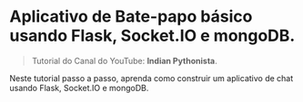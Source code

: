 # Aplicativo de Bate-papo básico usando Flask, Socket.IO e mongoDB.

> Tutorial do Canal do YouTube: **Indian Pythonista**.

Neste tutorial passo a passo, aprenda como construir um aplicativo de chat usando Flask, Socket.IO e mongoDB.
